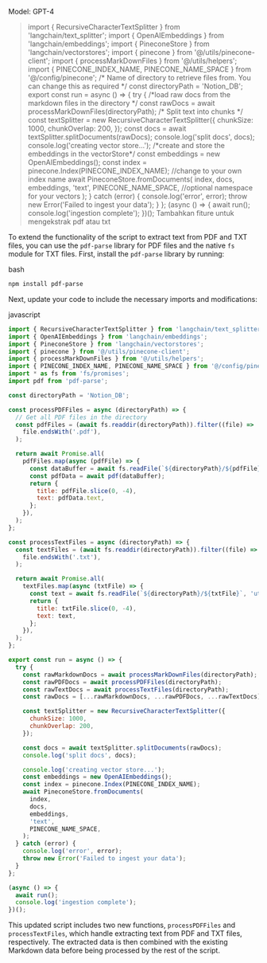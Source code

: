 Model: GPT-4

> import { RecursiveCharacterTextSplitter } from 'langchain/text\_splitter'; import { OpenAIEmbeddings } from 'langchain/embeddings'; import { PineconeStore } from 'langchain/vectorstores'; import { pinecone } from '@/utils/pinecone-client'; import { processMarkDownFiles } from '@/utils/helpers'; import { PINECONE\_INDEX\_NAME, PINECONE\_NAME\_SPACE } from '@/config/pinecone'; /\* Name of directory to retrieve files from. You can change this as required \*/ const directoryPath = 'Notion\_DB'; export const run = async () => { try { /\*load raw docs from the markdown files in the directory \*/ const rawDocs = await processMarkDownFiles(directoryPath); /\* Split text into chunks \*/ const textSplitter = new RecursiveCharacterTextSplitter({ chunkSize: 1000, chunkOverlap: 200, }); const docs = await textSplitter.splitDocuments(rawDocs); console.log('split docs', docs); console.log('creating vector store...'); /\*create and store the embeddings in the vectorStore\*/ const embeddings = new OpenAIEmbeddings(); const index = pinecone.Index(PINECONE\_INDEX\_NAME); //change to your own index name await PineconeStore.fromDocuments( index, docs, embeddings, 'text', PINECONE\_NAME\_SPACE, //optional namespace for your vectors ); } catch (error) { console.log('error', error); throw new Error('Failed to ingest your data'); } }; (async () => { await run(); console.log('ingestion complete'); })(); Tambahkan fiture untuk mengekstrak pdf atau txt

To extend the functionality of the script to extract text from PDF and TXT files, you can use the `pdf-parse` library for PDF files and the native `fs` module for TXT files. First, install the `pdf-parse` library by running:

bash

```bash
npm install pdf-parse
```

Next, update your code to include the necessary imports and modifications:

javascript

```javascript
import { RecursiveCharacterTextSplitter } from 'langchain/text_splitter';
import { OpenAIEmbeddings } from 'langchain/embeddings';
import { PineconeStore } from 'langchain/vectorstores';
import { pinecone } from '@/utils/pinecone-client';
import { processMarkDownFiles } from '@/utils/helpers';
import { PINECONE_INDEX_NAME, PINECONE_NAME_SPACE } from '@/config/pinecone';
import * as fs from 'fs/promises';
import pdf from 'pdf-parse';

const directoryPath = 'Notion_DB';

const processPDFFiles = async (directoryPath) => {
  // Get all PDF files in the directory
  const pdfFiles = (await fs.readdir(directoryPath)).filter((file) =>
    file.endsWith('.pdf'),
  );

  return await Promise.all(
    pdfFiles.map(async (pdfFile) => {
      const dataBuffer = await fs.readFile(`${directoryPath}/${pdfFile}`);
      const pdfData = await pdf(dataBuffer);
      return {
        title: pdfFile.slice(0, -4),
        text: pdfData.text,
      };
    }),
  );
};

const processTextFiles = async (directoryPath) => {
  const textFiles = (await fs.readdir(directoryPath)).filter((file) =>
    file.endsWith('.txt'),
  );

  return await Promise.all(
    textFiles.map(async (txtFile) => {
      const text = await fs.readFile(`${directoryPath}/${txtFile}`, 'utf-8');
      return {
        title: txtFile.slice(0, -4),
        text: text,
      };
    }),
  );
};

export const run = async () => {
  try {
    const rawMarkdownDocs = await processMarkDownFiles(directoryPath);
    const rawPDFDocs = await processPDFFiles(directoryPath);
    const rawTextDocs = await processTextFiles(directoryPath);
    const rawDocs = [...rawMarkdownDocs, ...rawPDFDocs, ...rawTextDocs];

    const textSplitter = new RecursiveCharacterTextSplitter({
      chunkSize: 1000,
      chunkOverlap: 200,
    });

    const docs = await textSplitter.splitDocuments(rawDocs);
    console.log('split docs', docs);

    console.log('creating vector store...');
    const embeddings = new OpenAIEmbeddings();
    const index = pinecone.Index(PINECONE_INDEX_NAME);
    await PineconeStore.fromDocuments(
      index,
      docs,
      embeddings,
      'text',
      PINECONE_NAME_SPACE,
    );
  } catch (error) {
    console.log('error', error);
    throw new Error('Failed to ingest your data');
  }
};

(async () => {
  await run();
  console.log('ingestion complete');
})();
```

This updated script includes two new functions, `processPDFFiles` and `processTextFiles`, which handle extracting text from PDF and TXT files, respectively. The extracted data is then combined with the existing Markdown data before being processed by the rest of the script.